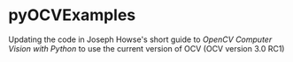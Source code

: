 # pyOCVExamples

Updating the code in Joseph Howse's short guide to _OpenCV Computer Vision with Python_ to use the current version of OCV
(OCV version 3.0 RC1)
